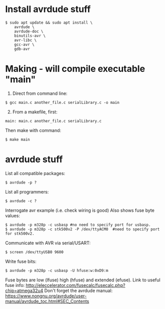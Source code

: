 # Install avrdude stuff
```shell
$ sudo apt update && sudo apt install \
	avrdude \
	avrdude-doc \
	binutils-avr \
	avr-libc \
	gcc-avr \
	gdb-avr
```

# Making - will compile executable "main"
1. Direct from command line:
```shell
$ gcc main.c another_file.c serialLibrary.c -o main
```

2. From a makefile, first:
```shell
main: main.c another_file.c serialLibrary.c
```
Then make with command:
```shell
$ make main
```

# avrdude stuff
List all compatible packages:
```shell
$ avrdude -p ?
```
List all programmers:
```shell
$ avrdude -c ?
```
Interrogate avr example (i.e. check wiring is good)  Also shows fuse byte values:
```shell
$ avrdude -p m328p -c usbasp #no need to specify port for usbasp.
$ avrdude -p m328p -c stk500v2 -P /dev/ttyACM0  #need to specify port for stk500v2.
```
Communicate with AVR via serial/USART:
```shell
$ screen /dev/ttyUSB0 9600
```

Write fuse bits:
```shell
$ avrdude -p m328p -c usbasp -U hfuse:w:0xD9:m
```
Fuse bytes are low (lfuse) high (hfuse) and extended (efuse).
Link to useful fuse info: http://eleccelerator.com/fusecalc/fusecalc.php?chip=atmega32u4
Don't forget the avrdude manual: https://www.nongnu.org/avrdude/user-manual/avrdude_toc.html#SEC_Contents

